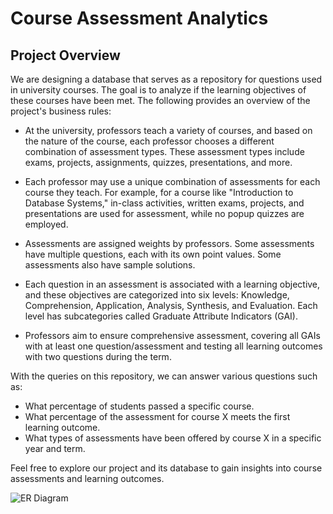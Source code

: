 # Course Assessment Analytics

## Project Overview

We are designing a database that serves as a repository for questions used in university courses. The goal is to analyze if the learning objectives of these courses have been met. The following provides an overview of the project's business rules:

- At the university, professors teach a variety of courses, and based on the nature of the course, each professor chooses a different combination of assessment types. These assessment types include exams, projects, assignments, quizzes, presentations, and more.

- Each professor may use a unique combination of assessments for each course they teach. For example, for a course like "Introduction to Database Systems," in-class activities, written exams, projects, and presentations are used for assessment, while no popup quizzes are employed.

- Assessments are assigned weights by professors. Some assessments have multiple questions, each with its own point values. Some assessments also have sample solutions.

- Each question in an assessment is associated with a learning objective, and these objectives are categorized into six levels: Knowledge, Comprehension, Application, Analysis, Synthesis, and Evaluation. Each level has subcategories called Graduate Attribute Indicators (GAI).

- Professors aim to ensure comprehensive assessment, covering all GAIs with at least one question/assessment and testing all learning outcomes with two questions during the term.

With the queries on this repository, we can answer various questions such as:

- What percentage of students passed a specific course.
- What percentage of the assessment for course X meets the first learning outcome.
- What types of assessments have been offered by course X in a specific year and term.

Feel free to explore our project and its database to gain insights into course assessments and learning outcomes.

![ER Diagram](path-to-your-image-file.png)
